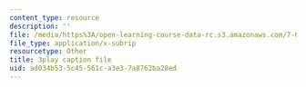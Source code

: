 ```yaml
---
content_type: resource
description: ''
file: /media/https%3A/open-learning-course-data-rc.s3.amazonaws.com/7-01sc-fundamentals-of-biology-fall-2011/ad034b535c45561ca3e37a8762ba28ed_MqNq9S1_Ct8.vtt
file_type: application/x-subrip
resourcetype: Other
title: 3play caption file
uid: ad034b53-5c45-561c-a3e3-7a8762ba28ed
---
```

